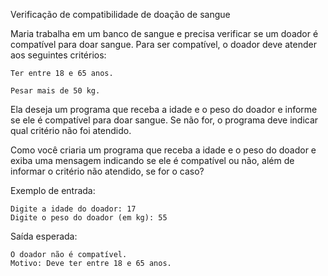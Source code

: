 Verificação de compatibilidade de doação de sangue

Maria trabalha em um banco de sangue e precisa verificar se um doador é compatível para doar sangue. Para ser compatível, o doador deve atender aos seguintes critérios:

    Ter entre 18 e 65 anos.

    Pesar mais de 50 kg.

Ela deseja um programa que receba a idade e o peso do doador e informe se ele é compatível para doar sangue. Se não for, o programa deve indicar qual critério não foi atendido.

Como você criaria um programa que receba a idade e o peso do doador e exiba uma mensagem indicando se ele é compatível ou não, além de informar o critério não atendido, se for o caso?

Exemplo de entrada:
```
Digite a idade do doador: 17 
Digite o peso do doador (em kg): 55 
``` 
Saída esperada:
```
O doador não é compatível.  
Motivo: Deve ter entre 18 e 65 anos. 
```